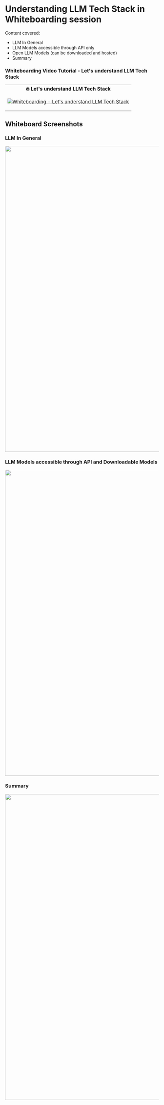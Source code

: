 # Understanding LLM Tech Stack in Whiteboarding session # 

Content covered:
- LLM In General
- LLM Models accessible through API only
- Open LLM Models (can be downloaded and hosted)
- Summary

### Whiteboarding Video Tutorial - Let's understand LLM Tech Stack
<table class="table table-striped table-bordered table-vcenter">
    <tr>
        <td align="center"><b>🔥&nbsp;Let's understand LLM Tech Stack</b></td>
    </tr>
    <tr>
        <td>
            <div>
                
[![Whiteboarding - Let's understand LLM Tech Stack](https://img.youtube.com/vi/xnPUidsTMuY/0.jpg)](https://www.youtube.com/watch?v=xnPUidsTMuY)

 </tr>
</table>

## Whiteboard Screenshots

### LLM In General

<div align="center">
  <img src="https://github.com/prodramp/DeepWorks/blob/main/ChatGPT/images/wb2-part1.png?raw=true" width="1000" />
</div> 

### LLM Models accessible through API and Downloadable Models

<div align="center">
  <img src="https://github.com/prodramp/DeepWorks/blob/main/ChatGPT/images/wb2-part2.png?raw=true" width="1000" />
</div> 

### Summary

<div align="center">
  <img src="https://github.com/prodramp/DeepWorks/blob/main/ChatGPT/images/wb2-part3.png?raw=true" width="1000" />
</div> 
